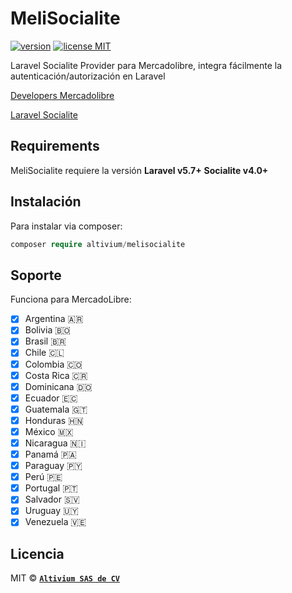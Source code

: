MeliSocialite
=======================
[![version](https://img.shields.io/packagist/v/altivium/melisocialite.svg)](https://packagist.org/packages/altivium/melisocialite)
[![license MIT](https://img.shields.io/packagist/l/altivium/melisocialite.svg)](https://opensource.org/licenses/MIT)


Laravel Socialite Provider para Mercadolibre, integra fácilmente la autenticación/autorización en Laravel

[Developers Mercadolibre](https://developers.mercadolibre.com.mx/es_ar/producto-autenticacion-autorizacion/)

[Laravel Socialite](https://laravel.com/docs/5.7/socialite)

Requirements
------------

MeliSocialite requiere la versión **Laravel v5.7+**
**Socialite v4.0+**

Instalación
-------

Para instalar via composer:
```php
composer require altivium/melisocialite
```

Soporte
-------

Funciona para MercadoLibre:

  * [x] Argentina 🇦🇷
  * [x] Bolivia 🇧🇴
  * [x] Brasil 🇧🇷
  * [x] Chile 🇨🇱
  * [x] Colombia 🇨🇴
  * [x] Costa Rica 🇨🇷
  * [x] Dominicana 🇩🇴
  * [x] Ecuador 🇪🇨
  * [x] Guatemala 🇬🇹
  * [x] Honduras 🇭🇳
  * [x] México 🇲🇽
  * [x] Nicaragua 🇳🇮
  * [x] Panamá 🇵🇦
  * [x] Paraguay 🇵🇾
  * [x] Perú 🇵🇪
  * [x] Portugal 🇵🇹
  * [x] Salvador 🇸🇻
  * [x] Uruguay 🇺🇾
  * [x] Venezuela 🇻🇪
  
Licencia
-------

MIT © **[`Altivium SAS de CV`](https://altivium.com)**
